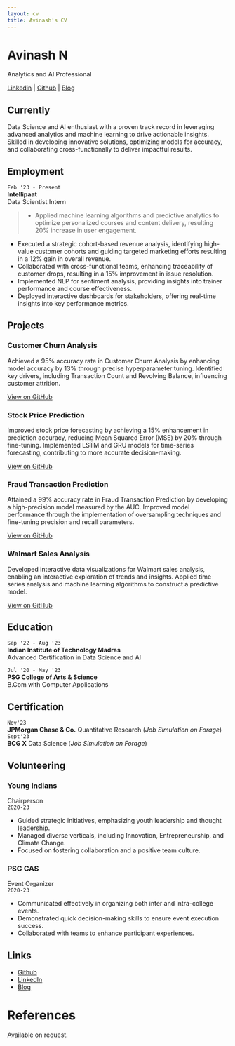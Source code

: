 ```yaml
---
layout: cv
title: Avinash's CV
---
```

# Avinash N
Analytics and AI Professional

<div id="webaddress">
<i class="fa fa-linkedin"></i> <a href="https://www.linkedin.com/in/avinashndatascientist/">Linkedin</a>
|
<i class="fa fa-github"></i> <a href="https://github.com/avinashndatascientist">Github</a>
|
<i class="fa fa-medium"></i> <a href="https://medium.com/@avinashndatascientist">Blog</a>
</div>


## Currently

Data Science and AI enthusiast with a proven track record in leveraging advanced analytics and machine learning to drive actionable insights. Skilled in developing innovative solutions, optimizing models for accuracy, and collaborating cross-functionally to deliver impactful results.

## Employment

`Feb '23 - Present`  
__Intellipaat__  
Data Scientist Intern  
> - Applied machine learning algorithms and predictive analytics to optimize personalized courses and content delivery, resulting 20% increase in user engagement.
- Executed a strategic cohort-based revenue analysis, identifying high-value customer cohorts and guiding targeted marketing efforts resulting in a 12% gain in overall revenue.
- Collaborated with cross-functional teams, enhancing traceability of customer drops, resulting in a 15% improvement in issue resolution.
- Implemented NLP for sentiment analysis, providing insights into trainer performance and course effectiveness.
- Deployed interactive dashboards for stakeholders, offering real-time insights into key performance metrics.

## Projects

### Customer Churn Analysis

Achieved a 95% accuracy rate in Customer Churn Analysis by enhancing model accuracy by 13% through precise hyperparameter tuning. Identified key drivers, including Transaction Count and Revolving Balance, influencing customer attrition.

[View on GitHub](https://github.com/avinashndatascientist/Projects/tree/main/Bank%20Customer%20Churn)

### Stock Price Prediction

Improved stock price forecasting by achieving a 15% enhancement in prediction accuracy, reducing Mean Squared Error (MSE) by 20% through fine-tuning. Implemented LSTM and GRU models for time-series forecasting, contributing to more accurate decision-making.

[View on GitHub](https://github.com/avinashndatascientist/Projects/tree/main/Stock%20Price%20Prediction)

### Fraud Transaction Prediction

Attained a 99% accuracy rate in Fraud Transaction Prediction by developing a high-precision model measured by the AUC. Improved model performance through the implementation of oversampling techniques and fine-tuning precision and recall parameters.

[View on GitHub](https://github.com/avinashndatascientist/Projects/tree/main/Fraud%20Transaction%20Prediction)

### Walmart Sales Analysis

Developed interactive data visualizations for Walmart sales analysis, enabling an interactive exploration of trends and insights. Applied time series analysis and machine learning algorithms to construct a predictive model.

[View on GitHub](https://github.com/avinashndatascientist/Projects/tree/main/Walmart%20Sales%20Forecast)

## Education

`Sep '22 - Aug '23`  
__Indian Institute of Technology Madras__  
Advanced Certification in Data Science and AI

`Jul '20 - May '23`  
__PSG College of Arts & Science__  
B.Com with Computer Applications

## Certification

`Nov'23`  
__JPMorgan Chase & Co.__ Quantitative Research (_Job Simulation on Forage_)
`Sept'23`  
__BCG X__ Data Science (_Job Simulation on Forage_)

## Volunteering

### Young Indians

Chairperson  
`2020-23`

- Guided strategic initiatives, emphasizing youth leadership and thought leadership.
- Managed diverse verticals, including Innovation, Entrepreneurship, and Climate Change.
- Focused on fostering collaboration and a positive team culture.

### PSG CAS

Event Organizer  
`2020-23`

- Communicated effectively in organizing both inter and intra-college events.
- Demonstrated quick decision-making skills to ensure event execution success.
- Collaborated with teams to enhance participant experiences.


## Links

<!-- fa are fontawesome, ai are academicons -->
* <i class="fa fa-github"></i> <a href="https://github.com/avinashndatascientist">Github</a><br />
* <i class="fa fa-linkedin"></i> <a href="https://www.linkedin.com/in/avinashndatascientist/">LinkedIn</a>
* <i class="fa fa-medium"></i> <a href="https://medium.com/@avinashndatascientist">Blog</a>

# References

Available on request.

<!-- ### Footer

Last updated: May 2013 -->
